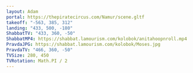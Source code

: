 ```yaml
---
layout: Adam
portal: https://thepiratecircus.com/Namur/scene.gltf
takeoff: "-563, 385, 312"
landing: "433, 500, -180"
ShabbatTV: "433, 360, -50"
ShabbatMP4: https://shabbat.lamourism.com/kolobok/anitahoopnroll.mp4
PravdaJPG: https://shabbat.lamourism.com/kolobok/Moses.jpg
PravdaTV: "466, 360, -50"
TVSize: 280, 450
TVRotation: Math.PI / 2
---
```

